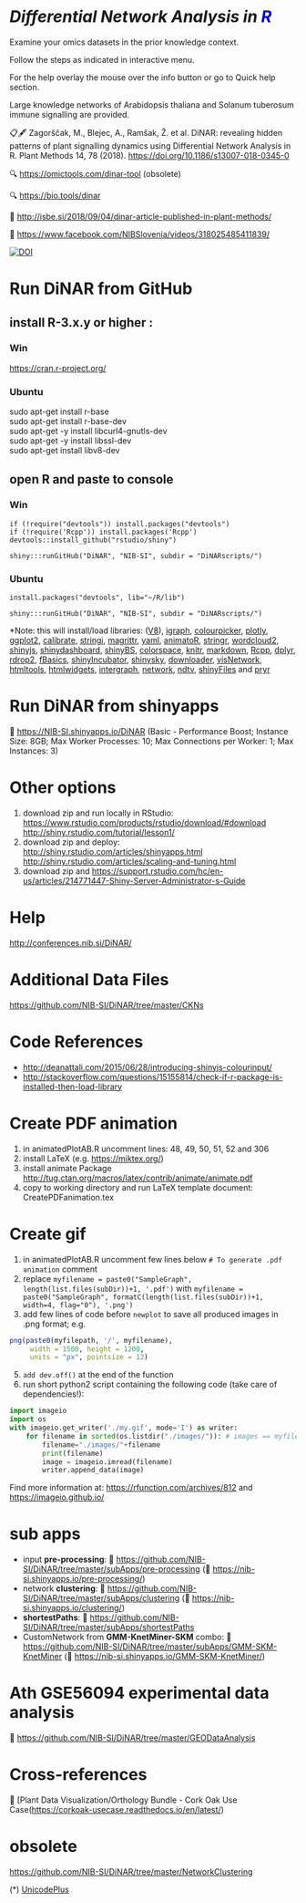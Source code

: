 <h1><i><b>Di</b>fferential <b>N</b>etwork <b>A</b>nalysis in <span style="color: #0000CC"><b>R</b></span></i></h1>

Examine your omics datasets in the prior knowledge context.

Follow the steps as indicated in interactive menu.

For the help overlay the mouse over the info button or go to Quick help section.

Large knowledge networks of Arabidopsis thaliana and Solanum tuberosum immune signalling are provided.



📋🖋 Zagorščak, M., Blejec, A., Ramšak, Ž. et al. DiNAR: revealing hidden patterns of plant signalling dynamics using Differential Network Analysis in R. Plant Methods 14, 78 (2018). https://doi.org/10.1186/s13007-018-0345-0

🔍 https://omictools.com/dinar-tool (obsolete)

🔍 https://bio.tools/dinar

🔦 http://isbe.si/2018/09/04/dinar-article-published-in-plant-methods/

🔦 https://www.facebook.com/NIBSlovenia/videos/318025485411839/



[![DOI](https://zenodo.org/badge/DOI/10.5281/zenodo.3723901.svg)](https://doi.org/10.5281/zenodo.3723901)



# Run DiNAR from GitHub

## install R-3.x.y or higher :

### Win
https://cran.r-project.org/

### Ubuntu
sudo apt-get install r-base</br>
sudo apt-get install r-base-dev</br>
sudo apt-get -y install libcurl4-gnutls-dev</br>
sudo apt-get -y install libssl-dev</br>
sudo apt-get install libv8-dev</br>

## open R and paste to console

### Win

```{r}
if (!require("devtools")) install.packages("devtools")
if (!require('Rcpp')) install.packages('Rcpp')
devtools::install_github("rstudio/shiny")

shiny:::runGitHub("DiNAR", "NIB-SI", subdir = "DiNARscripts/")
```

### Ubuntu

```{r}
install.packages("devtools", lib="~/R/lib")

shiny:::runGitHub("DiNAR", "NIB-SI", subdir = "DiNARscripts/")
```

*Note: this will install/load libraries: (<a href="https://cran.r-project.org/web/packages/V8/">V8</a>), <a href="https://cran.r-project.org/web/packages/igraph/index.html">igraph</a>, <a href="https://cran.r-project.org/web/packages/colourpicker/index.html">colourpicker</a>, <a href="https://cran.r-project.org/web/packages/plotly/index.html">plotly</a>, <a href="https://cran.r-project.org/web/packages/ggplot2/index.html">ggplot2</a>, <a href="https://cran.r-project.org/web/packages/calibrate/index.html">calibrate</a>, <a href="https://cran.r-project.org/web/packages/stringi/index.html">stringi</a>, <a href="https://cran.r-project.org/web/packages/magrittr/index.html">magrittr</a>, <a href="https://cran.r-project.org/web/packages/yaml/index.html">yaml</a>, <a href="https://github.com/ablejec/animatoR/">animatoR</a>, <a href="https://cran.r-project.org/web/packages/stringr/index.html">stringr</a>, <a href="https://cran.r-project.org/web/packages/wordcloud2/index.html">wordcloud2</a>, <a href="https://cran.r-project.org/web/packages/shinyjs/index.html">shinyjs</a>, <a href="https://cran.r-project.org/web/packages/shinydashboard/index.html">shinydashboard</a>, <a href="https://cran.r-project.org/web/packages/shinyBS/index.html">shinyBS</a>, <a href="https://cran.r-project.org/web/packages/colorspace/index.html">colorspace</a>, <a href="https://cran.r-project.org/web/packages/knitr/index.html">knitr</a>, <a href="https://cran.r-project.org/web/packages/markdown/index.html">markdown</a>, <a href="https://cran.r-project.org/web/packages/Rcpp/index.html">Rcpp</a>, <a href="https://cran.r-project.org/web/packages/dplyr/index.html">dplyr</a>, <a href="https://cran.r-project.org/web/packages/rdrop2/index.html">rdrop2</a>, <a href="https://cran.r-project.org/web/packages/fBasics/index.html">fBasics</a>, <a href="https://github.com/rstudio/shiny-incubator">shinyIncubator</a>, <a href="https://github.com/AnalytixWare/ShinySky">shinysky</a>, <a href="https://cran.r-project.org/web/packages/downloader/index.html">downloader</a>, <a href="https://cran.r-project.org/web/packages/visNetwork/index.html">visNetwork</a>, <a href="https://cran.r-project.org/web/packages/htmltools/index.html">htmltools</a>, <a href="https://cran.r-project.org/web/packages/htmlwidgets/index.html">htmlwidgets</a>, <a href="https://cran.r-project.org/web/packages/intergraph/index.html">intergraph</a>, <a href="https://cran.r-project.org/web/packages/network/index.html">network</a>, <a href="https://cran.r-project.org/web/packages/ndtv/index.html">ndtv</a>, <a href="https://cran.r-project.org/web/packages/shinyFiles/index.html">shinyFiles</a> and <a href="https://cran.r-project.org/web/packages/pryr/index.html">pryr</a>


# Run DiNAR from shinyapps

&#x1F34F; https://NIB-SI.shinyapps.io/DiNAR (Basic - Performance Boost; Instance Size: 8GB; Max Worker Processes: 10; Max Connections per Worker: 1; Max Instances: 3)


# Other options
1. download zip and run locally in RStudio: https://www.rstudio.com/products/rstudio/download/#download http://shiny.rstudio.com/tutorial/lesson1/
2. download zip and deploy: http://shiny.rstudio.com/articles/shinyapps.html http://shiny.rstudio.com/articles/scaling-and-tuning.html
3. download zip and https://support.rstudio.com/hc/en-us/articles/214771447-Shiny-Server-Administrator-s-Guide


# Help

http://conferences.nib.si/DiNAR/


# Additional Data Files

https://github.com/NIB-SI/DiNAR/tree/master/CKNs


# Code References

* http://deanattali.com/2015/06/28/introducing-shinyjs-colourinput/
* http://stackoverflow.com/questions/15155814/check-if-r-package-is-installed-then-load-library


# Create PDF animation
1. in animatedPlotAB.R uncomment lines: 48, 49, 50, 51, 52 and 306
2. install LaTeX (e.g. https://miktex.org/)
3. install animate Package http://tug.ctan.org/macros/latex/contrib/animate/animate.pdf
4. copy to working directory and run LaTeX template document: CreatePDFanimation.tex

# Create gif
1. in animatedPlotAB.R uncomment few lines below `# To generate .pdf animation` comment
2. replace `myfilename = paste0("SampleGraph", length(list.files(subDir))+1, '.pdf')` with `myfilename = paste0("SampleGraph", formatC(length(list.files(subDir))+1, width=4, flag="0"), '.png')`
3. add few lines of code before `newplot` to save all produced images in .png format; e.g.
```R
png(paste0(myfilepath, '/', myfilename), 
     width = 1500, height = 1200, 
     units = "px", pointsize = 12)
```
5. `add dev.off()` at the end of the function
5. run short python2 script containing the following code (take care of dependencies!):
```python
import imageio
import os
with imageio.get_writer('./my.gif', mode='I') as writer:
    for filename in sorted(os.listdir("./images/")): # images == myfilepath == where .png images of interest are
        filename="./images/"+filename
        print(filename)
        image = imageio.imread(filename)
        writer.append_data(image)
```
Find more information at: https://rfunction.com/archives/812 and https://imageio.github.io/


# sub apps
* input <b>pre-processing</b>: &#x1F34E; https://github.com/NIB-SI/DiNAR/tree/master/subApps/pre-processing (&#x1F34F; https://nib-si.shinyapps.io/pre-processing/)
* network <b>clustering</b>: &#x1F34E; https://github.com/NIB-SI/DiNAR/tree/master/subApps/clustering (&#x1F34F; https://nib-si.shinyapps.io/clustering/)
* <b>shortestPaths</b>: :grapes: https://github.com/NIB-SI/DiNAR/tree/master/subApps/shortestPaths
* CustomNetwork from <b>GMM-KnetMiner-SKM</b> combo: &#x1F98B; https://github.com/NIB-SI/DiNAR/tree/master/subApps/GMM-SKM-KnetMiner (&#x1F984; https://nib-si.shinyapps.io/GMM-SKM-KnetMiner/)


# Ath GSE56094 experimental data analysis
&#x1F34E; https://github.com/NIB-SI/DiNAR/tree/master/GEODataAnalysis

# Cross-references
&#x1F985; [Plant Data Visualization/Orthology Bundle - Cork Oak Use Case(https://corkoak-usecase.readthedocs.io/en/latest/)

# obsolete
https://github.com/NIB-SI/DiNAR/tree/master/NetworkClustering



(*) [UnicodePlus](https://unicodeplus.com/)

